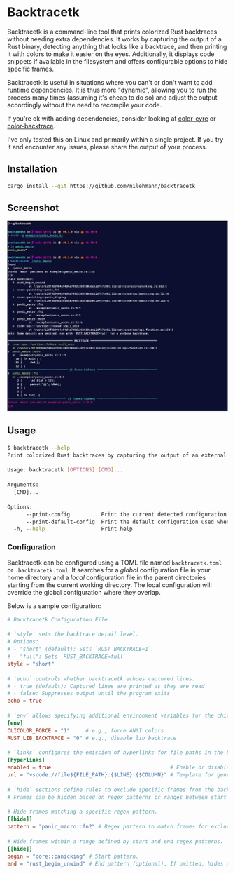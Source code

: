 # Backtracetk

Backtracetk is a command-line tool that prints colorized Rust backtraces without needing extra dependencies.
It works by capturing the output of a Rust binary, detecting anything that looks like a backtrace, and then printing it with colors to make it easier on the eyes.
Additionally, it displays code snippets if available in the filesystem and offers configurable options to hide specific frames.

Backtracetk is useful in situations where you can't or don't want to add runtime dependencies.
It is thus more "dynamic", allowing you to run the process many times (assuming it's cheap to do so) and adjust the output accordingly without the need to recompile your code.

If you're ok with adding dependencies, consider looking at [color-eyre](https://crates.io/crates/color-eyre) or [color-backtrace](https://crates.io/crates/color-backtrace).

I've only tested this on Linux and primarily within a single project.
If you try it and encounter any issues, please share the output of your process.

## Installation

```bash
cargo install --git https://github.com/nilehmann/backtracetk
```

## Screenshot

![Screenshot](./screenshot1.png)

## Usage

```bash
$ backtracetk --help
Print colorized Rust backtraces by capturing the output of an external process

Usage: backtracetk [OPTIONS] [CMD]...

Arguments:
  [CMD]...

Options:
      --print-config          Print the current detected configuration
      --print-default-config  Print the default configuration used when no configuration files are detected
  -h, --help                  Print help

```

### Configuration

Backtracetk can be configured using a TOML file named `backtracetk.toml` or `.backtracetk.toml`.
It searches for a *global* configuration file in your home directory and a *local* configuration file in the parent directories starting from the current working directory. The local configuration will override the global configuration where they overlap.

Below is a sample configuration:

```toml
# Backtracetk Configuration File

# `style` sets the backtrace detail level.
# Options:
# - "short" (default): Sets `RUST_BACKTRACE=1`
# - "full": Sets `RUST_BACKTRACE=full`
style = "short"

# `echo` controls whether backtracetk echoes captured lines.
# - true (default): Captured lines are printed as they are read
# - false: Suppresses output until the program exits
echo = true

# `env` allows specifying additional environment variables for the child process.
[env]
CLICOLOR_FORCE = "1"     # e.g., force ANSI colors
RUST_LIB_BACKTRACE = "0" # e.g., disable lib backtrace

# `links` configures the emission of hyperlinks for file paths in the backtrace output.
[hyperlinks]
enabled = true                                      # Enable or disable hyperlinking.
url = "vscode://file${FILE_PATH}:{$LINE}:{$COLUMN}" # Template for generating file links.

# `hide` sections define rules to exclude specific frames from the backtrace output.
# Frames can be hidden based on regex patterns or ranges between start and end patterns.

# Hide frames matching a specific regex pattern.
[[hide]]
pattern = "panic_macro::fn2" # Regex pattern to match frames for exclusion.

# Hide frames within a range defined by start and end regex patterns.
[[hide]]
begin = "core::panicking" # Start pattern.
end = "rust_begin_unwind" # End pattern (optional). If omitted, hides all subsequent frames.

```
